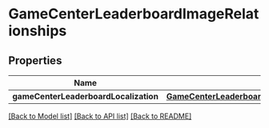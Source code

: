# GameCenterLeaderboardImageRelationships

## Properties
Name | Type | Description | Notes
------------ | ------------- | ------------- | -------------
**gameCenterLeaderboardLocalization** | [**GameCenterLeaderboardImageRelationshipsGameCenterLeaderboardLocalization**](GameCenterLeaderboardImageRelationshipsGameCenterLeaderboardLocalization.md) |  | [optional] 

[[Back to Model list]](../README.md#documentation-for-models) [[Back to API list]](../README.md#documentation-for-api-endpoints) [[Back to README]](../README.md)


